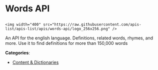 # Words API<p align="center">
    <img width="400" src="https://raw.githubusercontent.com/apis-list/apis-list/apis/words-api/logo_256x256.png" />
</p>

An API for the english language. Definitions, related words, rhymes, and more. Use it to find definitions for more than 150,000 words

**Categories**:

- [Content & Dictionaries](https://github/apis-list/apis-list#content-and-dictionaries)





